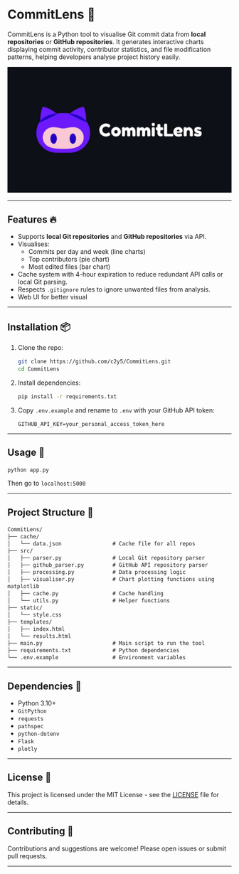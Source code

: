 # CommitLens 🔎

CommitLens is a Python tool to visualise Git commit data from **local repositories** or **GitHub repositories**. It generates interactive charts displaying commit activity, contributor statistics, and file modification patterns, helping developers analyse project history easily.

![Banner](./img/CommitLensBanner.jpg)

---

## Features 🔥

- Supports **local Git repositories** and **GitHub repositories** via API.
- Visualises:
  - Commits per day and week (line charts)
  - Top contributors (pie chart)
  - Most edited files (bar chart)
- Cache system with 4-hour expiration to reduce redundant API calls or local Git parsing.
- Respects `.gitignore` rules to ignore unwanted files from analysis.
- Web UI for better visual

---

## Installation 📦

1. Clone the repo:
    ```bash
   git clone https://github.com/c2y5/CommitLens.git
   cd CommitLens
    ```

2. Install dependencies:

   ```bash
   pip install -r requirements.txt
   ```

3. Copy `.env.example` and rename to `.env` with your GitHub API token:

   ```
   GITHUB_API_KEY=your_personal_access_token_here
   ```

---

## Usage 🚀


```bash
python app.py
```
Then go to ``localhost:5000``

---

## Project Structure 📂

```
CommitLens/
├── cache/
│   └── data.json                # Cache file for all repos
├── src/
│   ├── parser.py                # Local Git repository parser
│   ├── github_parser.py         # GitHub API repository parser
│   ├── processing.py            # Data processing logic
│   ├── visualiser.py            # Chart plotting functions using matplotlib
│   ├── cache.py                 # Cache handling
│   └── utils.py                 # Helper functions
├── static/
│   └── style.css
├── templates/
│   ├── index.html
│   └── results.html
├── main.py                      # Main script to run the tool
├── requirements.txt             # Python dependencies
└── .env.example                 # Environment variables
```

---

## Dependencies 🔨

* Python 3.10+
* `GitPython`
* `requests`
* `pathspec`
* `python-dotenv`
* `Flask`
* `plotly`

---

## License 📄

This project is licensed under the MIT License - see the [LICENSE](./LICENSE) file for details.

---

## Contributing 🤝

Contributions and suggestions are welcome! Please open issues or submit pull requests.

---